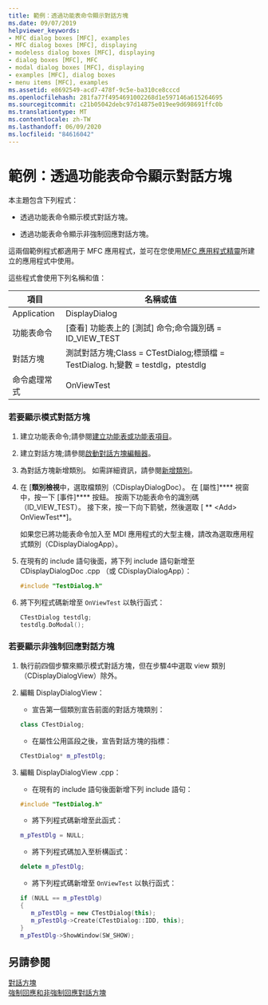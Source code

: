 ```yaml
---
title: 範例：透過功能表命令顯示對話方塊
ms.date: 09/07/2019
helpviewer_keywords:
- MFC dialog boxes [MFC], examples
- MFC dialog boxes [MFC], displaying
- modeless dialog boxes [MFC], displaying
- dialog boxes [MFC], MFC
- modal dialog boxes [MFC], displaying
- examples [MFC], dialog boxes
- menu items [MFC], examples
ms.assetid: e8692549-acd7-478f-9c5e-ba310ce8cccd
ms.openlocfilehash: 281fa77f4954691002268d1e597146a615264695
ms.sourcegitcommit: c21b05042debc97d14875e019ee9d698691ffc0b
ms.translationtype: MT
ms.contentlocale: zh-TW
ms.lasthandoff: 06/09/2020
ms.locfileid: "84616042"
---
```

# <a name="example-displaying-a-dialog-box-via-a-menu-command"></a>範例：透過功能表命令顯示對話方塊

本主題包含下列程式：

- 透過功能表命令顯示模式對話方塊。

- 透過功能表命令顯示非強制回應對話方塊。

這兩個範例程式都適用于 MFC 應用程式，並可在您使用[MFC 應用程式精靈](reference/mfc-application-wizard.md)所建立的應用程式中使用。

這些程式會使用下列名稱和值：

|項目|名稱或值|
|----------|-------------------|
|Application|DisplayDialog|
|功能表命令|[查看] 功能表上的 [測試] 命令;命令識別碼 = ID_VIEW_TEST|
|對話方塊|測試對話方塊;Class = CTestDialog;標頭檔 = TestDialog. h;變數 = testdlg，ptestdlg|
|命令處理常式|OnViewTest|

### <a name="to-display-a-modal-dialog-box"></a>若要顯示模式對話方塊

1. 建立功能表命令;請參閱[建立功能表或功能表項目](../windows/creating-a-menu.md)。

1. 建立對話方塊;請參閱[啟動對話方塊編輯器](../windows/creating-a-new-dialog-box.md)。

1. 為對話方塊新增類別。 如需詳細資訊，請參閱[新增類別](../ide/adding-a-class-visual-cpp.md)。

1. 在 [**類別檢視**中，選取檔類別（CDisplayDialogDoc）。 在 [屬性]**** 視窗中，按一下 [事件]**** 按鈕。 按兩下功能表命令的識別碼（ID_VIEW_TEST）。 接下來，按一下向下箭號，然後選取 [ ** \<Add> OnViewTest**]。

   如果您已將功能表命令加入至 MDI 應用程式的大型主機，請改為選取應用程式類別（CDisplayDialogApp）。

1. 在現有的 include 語句後面，將下列 include 語句新增至 CDisplayDialogDoc .cpp （或 CDisplayDialogApp）：

   ```cpp
   #include "TestDialog.h"
   ```

1. 將下列程式碼新增至 `OnViewTest` 以執行函式：

   ```cpp
   CTestDialog testdlg;
   testdlg.DoModal();
   ```

### <a name="to-display-a-modeless-dialog-box"></a>若要顯示非強制回應對話方塊

1. 執行前四個步驟來顯示模式對話方塊，但在步驟4中選取 view 類別（CDisplayDialogView）除外。

1. 編輯 DisplayDialogView：

   - 宣告第一個類別宣告前面的對話方塊類別：

   ```cpp
   class CTestDialog;
   ```

   - 在屬性公用區段之後，宣告對話方塊的指標：

   ```cpp
   CTestDialog* m_pTestDlg;
   ```

1. 編輯 DisplayDialogView .cpp：

   - 在現有的 include 語句後面新增下列 include 語句：

   ```cpp
   #include "TestDialog.h"
   ```

   - 將下列程式碼新增至此函式：

   ```cpp
   m_pTestDlg = NULL;
   ```

   - 將下列程式碼加入至析構函式：

   ```cpp
   delete m_pTestDlg;
   ```

   - 將下列程式碼新增至 `OnViewTest` 以執行函式：

   ```cpp
   if (NULL == m_pTestDlg)
   {
      m_pTestDlg = new CTestDialog(this);
      m_pTestDlg->Create(CTestDialog::IDD, this);
   }
   m_pTestDlg->ShowWindow(SW_SHOW);
   ```

## <a name="see-also"></a>另請參閱

[對話方塊](dialog-boxes.md)<br/>
[強制回應和非強制回應對話方塊](modal-and-modeless-dialog-boxes.md)
